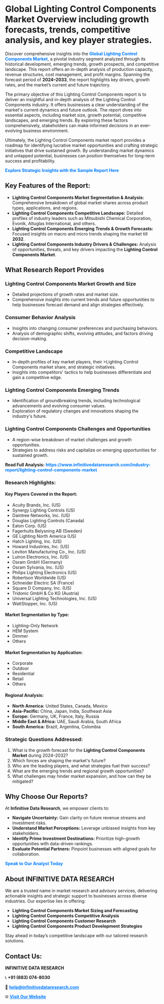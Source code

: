 <h1>Global Lighting Control Components Market Overview including growth forecasts, trends, competitive analysis, and key player strategies.</h1>
<p>
Discover comprehensive insights into the 
<a href="https://www.infinitivedataresearch.com/industry-report/lighting-control-components-market" rel="dofollow" style="color: #007BFF; text-decoration: none;"><strong>Global Lighting Control Components Market</strong></a>, a pivotal industry segment analyzed through its historical development, emerging trends, growth prospects, and competitive landscape. This report offers an in-depth analysis of production capacity, revenue structures, cost management, and profit margins. Spanning the forecast period of <strong>2024–2033</strong>, the report highlights key drivers, growth rates, and the market’s current and future trajectory.
</p>
<p>
The primary objective of this Lighting Control Components report is to deliver an insightful and in-depth analysis of the Lighting Control Components industry. It offers businesses a clear understanding of the market's current dynamics and future outlook. The report dives into essential aspects, including market size, growth potential, competitive landscapes, and emerging trends. By exploring these factors comprehensively, stakeholders can make informed decisions in an ever-evolving business environment.
</p>
<p>
Ultimately, the Lighting Control Components market report provides a roadmap for identifying lucrative market opportunities and crafting strategic initiatives that drive sustained growth. By understanding market dynamics and untapped potential, businesses can position themselves for long-term success and profitability.
</p>
<p>
<a href="https://www.infinitivedataresearch.com/request-sample/reportId=106225" style="color: #007BFF; text-decoration: none;"><strong>Explore Strategic Insights with the Sample Report Here</strong></a>
</p>

<h2>Key Features of the Report:</h2>
<ul>
<li><strong>Lighting Control Components Market Segmentation & Analysis:</strong> Comprehensive breakdown of global market shares across product types, applications, and regions.</li>
<li><strong>Lighting Control Components Competitive Landscape:</strong> Detailed profiles of industry leaders such as Mitsubishi Chemical Corporation, Evonik, Altuglas International, and others.</li>
<li><strong>Lighting Control Components Emerging Trends & Growth Forecasts:</strong> Focused insights on macro and micro trends shaping the market till <strong>2032</strong>.</li>
<li><strong>Lighting Control Components Industry Drivers & Challenges:</strong> Analysis of opportunities, threats, and key drivers impacting the <strong>Lighting Control Components Market</strong>.</li>
</ul>

<h2>What Research Report Provides</h2>
<h3>Lighting Control Components Market Growth and Size</h3>
<ul>
<li>Detailed projections of growth rates and market size.</li>
<li>Comprehensive insights into current trends and future opportunities to help businesses forecast demand and align strategies effectively.</li>
</ul>

<h3>Consumer Behavior Analysis</h3>
<ul>
<li>Insights into changing consumer preferences and purchasing behaviors.</li>
<li>Analysis of demographic shifts, evolving attitudes, and factors driving decision-making.</li>
</ul>

<h3>Competitive Landscape</h3>
<ul>
<li>In-depth profiles of key market players, their >Lighting Control Components market share, and strategic initiatives.</li>
<li>Insights into competitors' tactics to help businesses differentiate and gain a competitive edge.</li>
</ul>

<h3>Lighting Control Components Emerging Trends</h3>
<ul>
<li>Identification of groundbreaking trends, including technological advancements and evolving consumer values.</li>
<li>Exploration of regulatory changes and innovations shaping the industry's future.</li>
</ul>

<h3>Lighting Control Components Challenges and Opportunities</h3>
<ul>
<li>A region-wise breakdown of market challenges and growth opportunities.</li>
<li>Strategies to address risks and capitalize on emerging opportunities for sustained growth.</li>
</ul>
<p><strong>Read Full Analysis:</strong> <a href="https://www.infinitivedataresearch.com/industry-report/lighting-control-components-market" rel="dofollow" style="color: #007BFF; text-decoration: none;"><strong>https://www.infinitivedataresearch.com/industry-report/lighting-control-components-market</strong></a></p>
<h3>Research Highlights:</h3>
<h4>Key Players Covered in the Report:</h4>
<ul><li>Acuity Brands, Inc. (US)</li><li>Synergy Lighting Controls (US)</li><li>Daintree Networks, Inc. (US)</li><li>Douglas Lighting Controls (Canada)</li><li>Eaton Corp. (US)</li><li>Fagerhults Belysning AB (Sweden)</li><li>GE Lighting North America (US)</li><li>Hatch Lighting, Inc. (US)</li><li>Howard Industries, Inc. (US)</li><li>Leviton Manufacturing Co., Inc. (US)</li><li>Lutron Electronics, Inc. (US)</li><li>Osram GmbH (Germany)</li><li>Osram Sylvania, Inc. (US)</li><li>Philips Lighting Electronics (US)</li><li>Robertson Worldwide (US)</li><li>Schneider Electric SA (France)</li><li>Square D Company, Inc. (US)</li><li>Tridonic GmbH &amp; Co KG (Austria)</li><li>Universal Lighting Technologies, Inc. (US)</li><li>WattStopper, Inc. (US)</li></ul>
<h4>Market Segmentation by Type:</h4>
<ul><li>Lighting-Only Network</li><li>HEM System</li><li>Dimmer</li><li>Others</li></ul>
<h4>Market Segmentation by Application:</h4>
<ul><li>Corporate</li><li>Outdoor</li><li>Residential</li><li>Retail</li><li>Others</li></ul>

<h4>Regional Analysis:</h4>
<ul>
<li><strong>North America:</strong> United States, Canada, Mexico</li>
<li><strong>Asia-Pacific:</strong> China, Japan, India, Southeast Asia</li>
<li><strong>Europe:</strong> Germany, UK, France, Italy, Russia</li>
<li><strong>Middle East & Africa:</strong> UAE, Saudi Arabia, South Africa</li>
<li><strong>South America:</strong> Brazil, Argentina, Colombia</li>
</ul>

<h3>Strategic Questions Addressed:</h3>
<ol>
<li>What is the growth forecast for the <strong>Lighting Control Components Market</strong> during 2024–2032?</li>
<li>Which forces are shaping the market's future?</li>
<li>Who are the leading players, and what strategies fuel their success?</li>
<li>What are the emerging trends and regional growth opportunities?</li>
<li>What challenges may hinder market expansion, and how can they be mitigated?</li>
</ol>

<h2>Why Choose Our Reports?</h2>
<p>At <strong>Infinitive Data Research</strong>, we empower clients to:</p>
<ul>
<li><strong>Navigate Uncertainty:</strong> Gain clarity on future revenue streams and investment risks.</li>
<li><strong>Understand Market Perceptions:</strong> Leverage unbiased insights from key stakeholders.</li>
<li><strong>Identify Prime Investment Destinations:</strong> Prioritize high-growth opportunities with data-driven rankings.</li>
<li><strong>Evaluate Potential Partners:</strong> Pinpoint businesses with aligned goals for collaboration.</li>
</ul>
<p><a href="https://www.infinitivedataresearch.com/industry-report/lighting-control-components-market" rel="dofollow" style="color: #007BFF; text-decoration: none;"><strong>Speak to Our Analyst Today</strong></a></p>

<h2>About INFINITIVE DATA RESEARCH</h2>
<p>We are a trusted name in market research and advisory services, delivering actionable insights and strategic support to businesses across diverse industries. Our expertise lies in offering:</p>
<ul>
<li><strong>Lighting Control Components Market Sizing and Forecasting</strong></li>
<li><strong>Lighting Control Components Competitive Analysis</strong></li>
<li><strong>Lighting Control Components Customer Research</strong></li>
<li><strong>Lighting Control Components Product Development Strategies</strong></li>
</ul>
<p>Stay ahead in today’s competitive landscape with our tailored research solutions.</p>

<h2>Contact Us:</h2>
<p><strong>INFINITIVE DATA RESEARCH</strong></p>
<p>📞 <strong>+91 (883) 074-8030</strong></p>
<p>📧 <strong><a href="mailto:help@infinitivedataresearch.com" style="color: #007BFF;">help@infinitivedataresearch.com</a></strong></p>
<p>🌐 <strong><a href="https://www.infinitivedataresearch.com" rel="dofollow" style="color: #007BFF;">Visit Our Website</a></strong></p>
